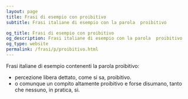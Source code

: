 ```yaml
---
layout: page
title: Frasi di esempio con proibitivo 
subtitle: Frasi italiane di esempio con la parola  proibitivo

og_title: Frasi di esempio con proibitivo 
og_description: Frasi italiane di esempio con la parola  proibitivo
og_type: website
permalink: /frasi/p/proibitivo.html
---
```


Frasi italiane di esempio contenenti la parola proibitivo:


- percezione libera dettato, come si sa, proibitivo.
- o comunque un compito altamente proibitivo e forse disumano, tanto che nessuno, in pratica, si.
